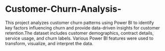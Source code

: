 # Customer-Churn-Analysis-
This project analyzes customer churn patterns using Power BI to identify key factors influencing churn and provide data-driven insights for customer retention.The dataset includes customer demographics, contract details, service usage, and churn labels. Various Power BI features were used to transform, visualize, and interpret the data.
